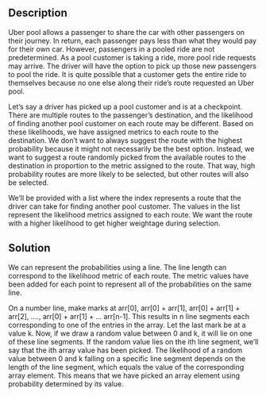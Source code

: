 ## Description

Uber pool allows a passenger to share the car with other passengers on their journey. In return, each passenger pays less than what they would pay for their own car. However, passengers in a pooled ride are not predetermined. As a pool customer is taking a ride, more pool ride requests may arrive. The driver will have the option to pick up those new passengers to pool the ride. It is quite possible that a customer gets the entire ride to themselves because no one else along their ride’s route requested an Uber pool.

Let’s say a driver has picked up a pool customer and is at a checkpoint. There are multiple routes to the passenger’s destination, and the likelihood of finding another pool customer on each route may be different. Based on these likelihoods, we have assigned metrics to each route to the destination. We don’t want to always suggest the route with the highest probability because it might not necessarily be the best option. Instead, we want to suggest a route randomly picked from the available routes to the destination in proportion to the metric assigned to the route. That way, high probability routes are more likely to be selected, but other routes will also be selected.

We’ll be provided with a list where the index represents a route that the driver can take for finding another pool customer. The values in the list represent the likelihood metrics assigned to each route. We want the route with a higher likelihood to get higher weightage during selection.

## Solution

We can represent the probabilities using a line. The line length can correspond to the likelihood metric of each route. The metric values have been added for each point to represent all of the probabilities on the same line.

On a number line, make marks at arr[0], arr[0] + arr[1], arr[0] + arr[1] + arr[2], ...., arr[0] + arr[1] + … arr[n-1]. This results in n line segments each corresponding to one of the entries in the array. Let the last mark be at a value k. Now, if we draw a random value between 0 and k, it will lie on one of these line segments. If the random value lies on the ith line segment, we’ll say that the ith array value has been picked. The likelihood of a random value between 0 and k falling on a specific line segment depends on the length of the line segment, which equals the value of the corresponding array element. This means that we have picked an array element using probability determined by its value.










